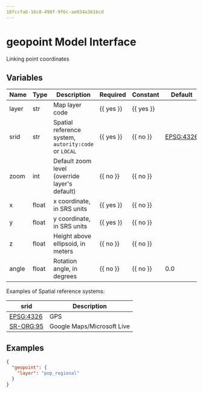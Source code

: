 ```yaml
---
18fccfab-16c0-498f-9f6c-ae034a361bcd
---
```


# geopoint Model Interface

Linking point coordinates

## Variables

| Name   | Type   | Description                                      | Required         | Constant         | Default                                                   |
| ------ | ------ | ------------------------------------------------ | ---------------- | ---------------- | --------------------------------------------------------- |
| layer  | str    | Map layer code                                   | {{ yes }} | {{ yes }} |                                                           |
| srid   | str    | Spatial reference system, `autority:code` or `LOCAL` | {{ yes }} | {{ no }}      | [EPSG:4326](http://spatialreference.org/ref/epsg/4326/)   |
| zoom   | int    | Default zoom level (override layer's default)    | {{ no }} | {{ no }} |                                                           |
| x      | float  | x coordinate, in SRS units                       | {{ yes }} | {{ no }} |                                                           |
| y      | float  | y coordinate, in SRS units                       | {{ yes }} | {{ no }} |                                                           |
| z      | float  | Height above ellipsoid, in meters                | {{ no }} | {{ no }} |                                                           |
| angle  | float  | Rotation angle, in degrees                       | {{ no }} | {{ no }} | 0.0                                                       |

Examples of Spatial reference systems:

| srid                                                    | Description                |
| ------------------------------------------------------- | -------------------------- |
| [EPSG:4326](http://spatialreference.org/ref/epsg/4326/) | GPS                        |
| [SR-ORG:95](http://spatialreference.org/ref/sr-org/95/) | Google Maps/Microsoft Live |


## Examples

```json
{
  "geopoint": {
    "layer": "pop_regional"
  }
}
```
